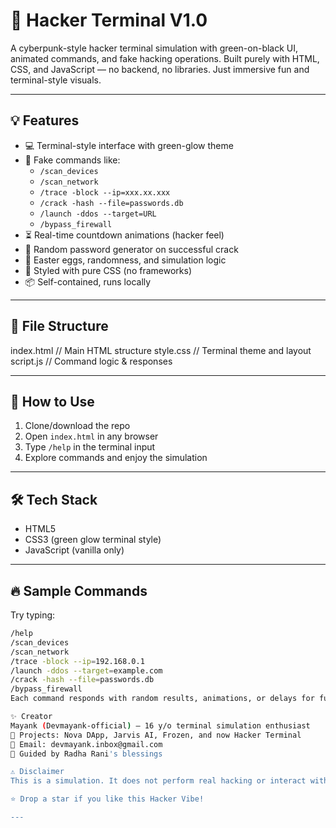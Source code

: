 # 🧠 Hacker Terminal V1.0

A cyberpunk-style hacker terminal simulation with green-on-black UI, animated commands, and fake hacking operations. Built purely with HTML, CSS, and JavaScript — no backend, no libraries. Just immersive fun and terminal-style visuals.

---

## 💡 Features

- 💻 Terminal-style interface with green-glow theme
- 🧠 Fake commands like:
  - `/scan_devices`
  - `/scan_network`
  - `/trace -block --ip=xxx.xx.xxx`
  - `/crack -hash --file=passwords.db`
  - `/launch -ddos --target=URL`
  - `/bypass_firewall`
- ⏳ Real-time countdown animations (hacker feel)
- 🔐 Random password generator on successful crack
- 🎯 Easter eggs, randomness, and simulation logic
- 🎨 Styled with pure CSS (no frameworks)
- 📦 Self-contained, runs locally

---

## 📁 File Structure

index.html // Main HTML structure
style.css // Terminal theme and layout
script.js // Command logic & responses

---

## 🚀 How to Use

1. Clone/download the repo  
2. Open `index.html` in any browser  
3. Type `/help` in the terminal input  
4. Explore commands and enjoy the simulation  

---

## 🛠 Tech Stack

- HTML5  
- CSS3 (green glow terminal style)  
- JavaScript (vanilla only)

---

## 🔥 Sample Commands

Try typing:

```bash
/help  
/scan_devices  
/scan_network  
/trace -block --ip=192.168.0.1  
/launch -ddos --target=example.com  
/crack -hash --file=passwords.db  
/bypass_firewall
Each command responds with random results, animations, or delays for full terminal-hacking immersion 🔥

✨ Creator
Mayank (Devmayank-official) — 16 y/o terminal simulation enthusiast
🔮 Projects: Nova DApp, Jarvis AI, Frozen, and now Hacker Terminal
📧 Email: devmayank.inbox@gmail.com
🌼 Guided by Radha Rani's blessings

⚠️ Disclaimer
This is a simulation. It does not perform real hacking or interact with real networks. Educational + entertainment purpose only.

⭐ Drop a star if you like this Hacker Vibe!

---

